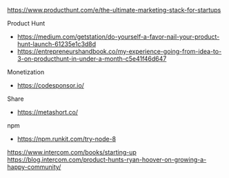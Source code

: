 
https://www.producthunt.com/e/the-ultimate-marketing-stack-for-startups


Product Hunt
* https://medium.com/getstation/do-yourself-a-favor-nail-your-product-hunt-launch-61235e1c3d8d
* https://entrepreneurshandbook.co/my-experience-going-from-idea-to-3-on-producthunt-in-under-a-month-c5e41f46d647

Monetization
* https://codesponsor.io/

Share
* https://metashort.co/


npm
* https://npm.runkit.com/try-node-8


https://www.intercom.com/books/starting-up
https://blog.intercom.com/product-hunts-ryan-hoover-on-growing-a-happy-community/
